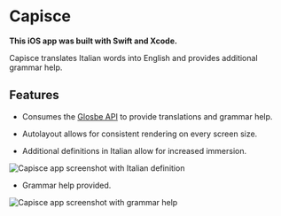 # Capisce

__This iOS app was built with Swift and Xcode.__

Capisce translates Italian words into English and provides additional grammar help.

## Features

* Consumes the [Glosbe API](https://glosbe.com/) to provide translations and grammar help.

* Autolayout allows for consistent rendering on every screen size.

* Additional definitions in Italian allow for increased immersion.

<img src="http://kellylougheed.com/images/projects/capisce2.png" alt="Capisce app screenshot with Italian definition" />

* Grammar help provided.

<img src="http://kellylougheed.com/images/projects/capisce1.png" alt="Capisce app screenshot with grammar help" />
